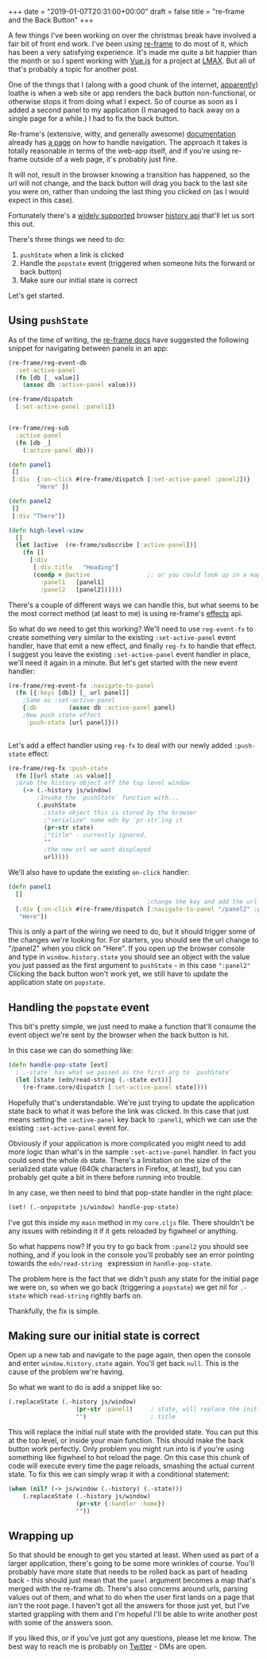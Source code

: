 +++
date = "2019-01-07T20:31:00+00:00"
draft = false
title = "re-frame and the Back Button"
+++

A few things I've been working on over the christmas break have involved a fair bit of front end work.
I've been using [re-frame](https://github.com/Day8/re-frame) to do most of it, 
which has been a very satisfying experience. It's made me quite a bit happier than the month or so I spent working with 
[Vue.js](https://vuejs.org/) for a project at [LMAX](https://www.lmax.com).
But all of that's probably a topic for another post. 

One of the things that I (along with a good chunk of the internet, [apparently](https://www.google.com/search?q=don%27t+break+the+back+button))
loathe is when a web site or app renders the back button non-functional, or otherwise stops it from doing what I expect.
So of course as soon as I added a second panel to my application (I managed to hack away on a single page for a while.)
I had to fix the back button.

<!--more-->

Re-frame's (extensive, witty, and generally awesome) [documentation](https://github.com/Day8/re-frame/tree/master/docs)
already has [a page](https://github.com/Day8/re-frame/blob/master/docs/Navigation.md) on how to handle navigation.
The approach it takes is totally reasonable in terms of the web-app itself, and if you're using re-frame outside of a
web page, it's probably just fine.

It will not, result in the browser knowing a transition has happened, so the url will not change, and the back button
 will drag you back to the last site you were on, rather than undoing the last thing you clicked on (as I would expect
 in this case).
 
Fortunately there's a [widely supported](https://caniuse.com/#feat=history) browser 
[history api](https://developer.mozilla.org/en-US/docs/Web/API/History_API) that'll let us sort this out.

There's three things we need to do:

1. `pushState` when a link is clicked
2. Handle the `popstate` event (triggered when someone hits the forward or back button)
3. Make sure our initial state is correct

Let's get started.

## Using `pushState`

As of the time of writing, the [re-frame docs](https://github.com/Day8/re-frame/blob/d9cdb53/docs/Navigation.md) have 
suggested the following snippet for navigating between panels in an app:

```clojure
(re-frame/reg-event-db
  :set-active-panel
  (fn [db [_ value]]
    (assoc db :active-panel value)))

(re-frame/dispatch 
  [:set-active-panel :panel1])


(re-frame/reg-sub
  :active-panel
  (fn [db _]
    (:active-panel db)))

(defn panel1
 []
 [:div  {:on-click #(re-frame/dispatch [:set-active-panel :panel2])}
        "Here" ])

(defn panel2
 []
 [:div "There"])

(defn high-level-view 
  []
  (let [active  (re-frame/subscribe [:active-panel])]
    (fn []
      [:div
       [:div.title   "Heading"]
       (condp = @active                ;; or you could look up in a map
         :panel1   [panel1]
         :panel2   [panel2])])))
 ```
 
There's a couple of different ways we can handle this, but what seems to be the most correct method (at least to me) 
is using re-frame's [effects](https://github.com/Day8/re-frame/blob/master/docs/Effects.md) api.

So what do we need to get this working? We'll need to use `reg-event-fx` to create something very similar to the
existing `:set-active-panel` event handler, have that emit a new effect, and finally `reg-fx` to handle that effect.
I suggest you leave the existing `:set-active-panel` event handler in place, we'll need it again in a minute.
But let's get started with the new event handler:

```clojure
(re-frame/reg-event-fx :navigate-to-panel
  (fn [{:keys [db]} [_ url panel]]
    ;Same as :set-active-panel
    {:db         (assoc db :active-panel panel)
    ;New push state effect
     :push-state [url panel]}))
     
```

Let's add a effect handler using `reg-fx` to deal with our newly added `:push-state` effect:

```clojure
(re-frame/reg-fx :push-state
  (fn [[url state :as value]]
  ;Grab the history object off the top level window
    (-> (.-history js/window)
        ;Invoke the `pushState` function with...
        (.pushState                     
          ;state object this is stored by the browser
          ;"serialize" some edn by `pr-str`ing it
          (pr-str state)
          ;"title" - currently ignored.
          ""        
          ;the new url we want displayed
          url))))
```

We'll also have to update the existing `on-click` handler:

```clojure 
(defn panel1
  []
                                       ;change the key and add the url
  [:div {:on-click #(re-frame/dispatch [:navigate-to-panel "/panel2" :panel2])}
   "Here"])
```

This is only a part of the wiring we need to do, but it should trigger some of the changes we're looking for.
For starters, you should see the url change to "/panel2" when you click on "Here".
If you open up the browser console and type in `window.history.state` you should see an object with the
value you just passed as the first argument to `pushState` - in this case `":panel2"` 
Clicking the back button won't work yet, we still have to update the application state on `popstate`.

## Handling the `popstate` event

This bit's pretty simple, we just need to make a function that'll consume the event object we're sent by the browser
when the back button is hit.

In this case we can do something like:

```clojure 
(defn handle-pop-state [evt]
  ;`.-state` has what we passed as the first arg to `pushState`
  (let [state (edn/read-string (.-state evt))]      
    (re-frame.core/dispatch [:set-active-panel state])))
```
Hopefully that's understandable. We're just trying to update the application state back to 
what it was before the link was clicked. In this case that just means setting the `:active-panel` key
back to `:panel1`, which we can use the existing `:set-active-panel` event for.

Obviously if your application is more complicated you might need to add more logic than what's in the
sample `:set-active-panel` handler. In fact you could send the whole `db` state. There's a limitation
on the size of the serialized state value (640k characters in Firefox, at least), but you can probably
get quite a bit in there before running into trouble.

In any case, we then need to bind that pop-state handler in the right place:

```clojure
(set! (.-onpopstate js/window) handle-pop-state)
```

I've got this inside my `main` method in my `core.cljs` file. There shouldn't be any issues with rebinding it 
if it gets reloaded by figwheel or anything.

So what happens now? If you try to go back from `:panel2` you should see nothing, and if you look in the console you'll
probably see an error pointing towards the `edn/read-string ` expression in `handle-pop-state`. 

The problem here is the fact that we didn't push any state for the initial page we were on, so when we go back 
(triggering a `popstate`) we get nil for `.-state` which `read-string` rightly barfs on.

Thankfully, the fix is simple.

## Making sure our initial state is correct

Open up a new tab and navigate to the page again, then open the console and enter `window.history.state` again.
You'll get back `null`. This is the cause of the problem we're having.

So what we want to do is add a snippet like so:

```clojure 
(.replaceState (.-history js/window)
                   (pr-str :panel1)     ; state, will replace the initial null state
                   "")                  ; title
```

This will replace the initial null state with the provided state. You can put this at the top level, or inside your
main function. This should make the back button work perfectly. Only problem you might run into is if you're using
something like figwheel to hot reload the page. On this case this chunk of code will execute every time the page 
reloads, smashing the actual current state. To fix this we can simply wrap it with a conditional statement:

```clojure
(when (nil? (-> js/window (.-history) (.-state)))
    (.replaceState (.-history js/window)
                   (pr-str {:handler :home})
                   ""))
```


## Wrapping up

So that should be enough to get you started at least. When used as part of a larger application, there's going to be
some more wrinkles of course. You'll probably have more state that needs to be rolled back as part of heading back - 
this should just mean that the `panel` argument becomes a map that's merged with the re-frame db. 
There's also concerns around urls, parsing values out of them, and what to do when the user first lands on a page
that _isn't_ the root page. I haven't got all the answers for those just yet, but I've started grappling with them 
and I'm hopeful I'll be able to write another post with some of the answers soon.

If you liked this, or if you've just got any questions, please let me know. The best way to reach me is probably on
[Twitter](https://twitter.com/lfln3) - DMs are open.
